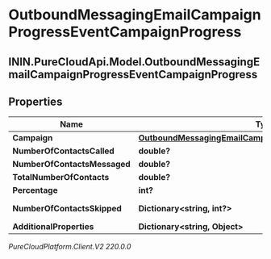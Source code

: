 # OutboundMessagingEmailCampaignProgressEventCampaignProgress

## ININ.PureCloudApi.Model.OutboundMessagingEmailCampaignProgressEventCampaignProgress

## Properties

|Name | Type | Description | Notes|
|------------ | ------------- | ------------- | -------------|
| **Campaign** | [**OutboundMessagingEmailCampaignProgressEventUriReference**](OutboundMessagingEmailCampaignProgressEventUriReference) |  | [optional] |
| **NumberOfContactsCalled** | **double?** | The number of contacts that have been called so far | [optional] |
| **NumberOfContactsMessaged** | **double?** | The number of contacts that have been messaged so far | [optional] |
| **TotalNumberOfContacts** | **double?** | The total number of contacts in the contact list | [optional] |
| **Percentage** | **int?** | numberOfContactsContacted/totalNumberOfContacts*100 | [optional] |
| **NumberOfContactsSkipped** | **Dictionary&lt;string, int?&gt;** | A map of skipped reasons and the number of contacts associated with each. | [optional] |
| **AdditionalProperties** | **Dictionary&lt;string, Object&gt;** |  | [optional] |



_PureCloudPlatform.Client.V2 220.0.0_
